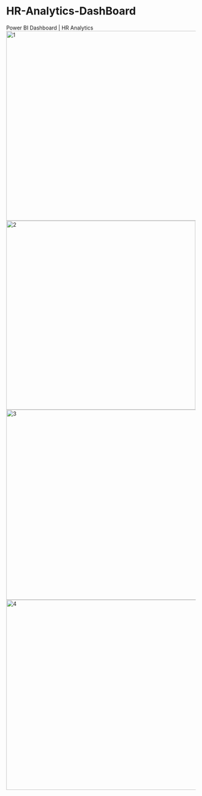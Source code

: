 # HR-Analytics-DashBoard
Power BI Dashboard  | HR Analytics
<img width="505" alt="1" src="https://github.com/Akshaya-bi/HR-Analytics-DashBoard/assets/168279274/5733b68e-47f2-4501-a7bc-6beda8576b43">
<img width="503" alt="2" src="https://github.com/Akshaya-bi/HR-Analytics-DashBoard/assets/168279274/b17c75cd-c7a0-4867-81b9-71dc6d97757a">
<img width="506" alt="3" src="https://github.com/Akshaya-bi/HR-Analytics-DashBoard/assets/168279274/7fba73eb-a4b1-429b-9a97-d87fc441e014">
<img width="506" alt="4" src="https://github.com/Akshaya-bi/HR-Analytics-DashBoard/assets/168279274/70c7c952-c9c0-4b2e-8291-b8167bec36da">
